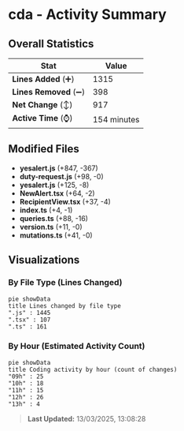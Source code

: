 # cda - Activity Summary 

## Overall Statistics

| Stat                   | Value                                                             |
| ---------------------- | ----------------------------------------------------------------- |
| **Lines Added** (➕)   | 1315                                          |
| **Lines Removed** (➖) | 398                                        |
| **Net Change** (↕)    | 917                |
| **Active Time** (⌚)   | 154 minutes |


## Modified Files
- **yesalert.js** (+847, -367)
- **duty-request.js** (+98, -0)
- **yesalert.js** (+125, -8)
- **NewAlert.tsx** (+64, -2)
- **RecipientView.tsx** (+37, -4)
- **index.ts** (+4, -1)
- **queries.ts** (+88, -16)
- **version.ts** (+11, -0)
- **mutations.ts** (+41, -0)

## Visualizations

### By File Type (Lines Changed)

```mermaid
pie showData
title Lines changed by file type
".js" : 1445
".tsx" : 107
".ts" : 161
```

### By Hour (Estimated Activity Count)

```mermaid
pie showData
title Coding activity by hour (count of changes)
"09h" : 25
"10h" : 18
"11h" : 15
"12h" : 26
"13h" : 4
```


> **Last Updated:** 13/03/2025, 13:08:28